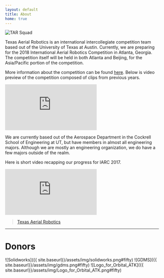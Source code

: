 ```yaml
---
layout: default
title: About
home: true
---
```


<div id="fb-root"></div>
<script>(function(d, s, id) {
  var js, fjs = d.getElementsByTagName(s)[0];
  if (d.getElementById(id)) return;
  js = d.createElement(s); js.id = id;
  js.src = 'https://connect.facebook.net/en_US/sdk.js#xfbml=1&version=v3.1&appId=1088695987962946&autoLogAppEvents=1';
  fjs.parentNode.insertBefore(js, fjs);
}(document, 'script', 'facebook-jssdk'));</script>

<!-- <div id="model"></div> -->

![TAR Squad]({{site.baseurl}}/assets/img/team1718.JPG)

Texas Aerial Robotics is an international intercollegiate competition team based out of the University of Texas at Austin. Currently, we are preparing for the 2018 International Aerial Robotics Competition in Atlanta, Georgia. The competition itself will be held in both Atlanta and Beijing, for the Asia/Pacific portion of the competition.

More information about the competition can be found [here](http://www.aerialroboticscompetition.org/index.php). Below is video preview of the competition composed of clips from previous years.

<div class='embed-container'><iframe src='https://player.vimeo.com/video/103487384?title=0&byline=0&portrait=0' frameborder='0' webkitAllowFullScreen mozallowfullscreen allowFullScreen></iframe></div>

We are currently based out of the Aerospace Department in the Cockrell School of Engineering at UT, but have members in almost all engineering majors. Although we are mostly an engineering organization, we do have a few majors outside of the realm.

Here is short video recapping our progress for IARC 2017.

<div class='embed-container'><iframe src='https://www.youtube.com/embed/kKEPM2Dor_M?modestbranding=1&autohide=1&showinfo=0' frameborder='0' allowfullscreen></iframe></div>

<script>
if (screen && screen.width > 480) {
  document.write('<script src="{{site.baseurl}}/assets/js/three.min.js"><\/script>');
  document.write('<script src="{{site.baseurl}}/assets/js/Detector.js"><\/script>');
  document.write('<script src="{{site.baseurl}}/assets/js/stats.min.js"><\/script>');
  document.write('<script src="{{site.baseurl}}/assets/js/model.js"><\/script>');
}
</script>

<div class="fb-page" data-href="https://www.facebook.com/texasaerialrobotics/" data-tabs="timeline, events, messages" data-small-header="false" data-adapt-container-width="true" data-hide-cover="false" data-show-facepile="true"><blockquote cite="https://www.facebook.com/texasaerialrobotics/" class="fb-xfbml-parse-ignore"><a href="https://www.facebook.com/texasaerialrobotics/">Texas Aerial Robotics</a></blockquote></div>

----

# Donors

![Solidworks]({{ site.baseurl}}/assets/img/solidworks.png#fifty)
![GDMS]({{ site.baseurl}}/assets/img/gdms.png#fifty)
![Logo_for_Orbital_ATK]({{ site.baseurl}}/assets/img/Logo_for_Orbital_ATK.png#fifty)
